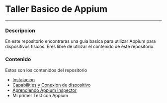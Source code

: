 # Taller Basico de Appium
---
### Descripcion
En este repositorio encontraras una guia basica para utilizar Appium para dispositivos fisicos. Eres libre de utilizar el contenido de este repositorio.

### Contenido
Estos son los contenidos del repositorio
- [Instalacion](./Instalacion.md)
- [Capabilities y Conexion de dispositivo](./Capabilities-guide.md)
- [Aprendiendo Appium Inspector](./Taller3%20Appium-Inspector)
- Mi primer Test con Appium


